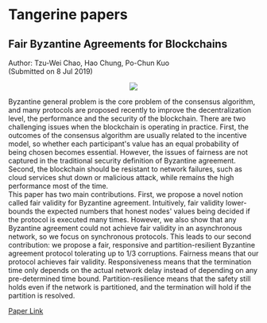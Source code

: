 # Tangerine papers

## Fair Byzantine Agreements for Blockchains

Author: Tzu-Wei Chao, Hao Chung, Po-Chun Kuo\
(Submitted on 8 Jul 2019)

<p align="center">
  <img src="https://i.imgur.com/MS0vZxT.png">
</p>


Byzantine general problem is the core problem of the consensus algorithm, 
and many protocols are proposed recently to improve the decentralization level, 
the performance and the security of the blockchain. There are two challenging 
issues when the blockchain is operating in practice. First, the outcomes of the 
consensus algorithm are usually related to the incentive model, so whether each 
participant's value has an equal probability of being chosen becomes essential. 
However, the issues of fairness are not captured in the traditional security 
definition of Byzantine agreement. Second, the blockchain should be resistant to 
network failures, such as cloud services shut down or malicious attack, while 
remains the high performance most of the time. \
This paper has two main contributions. First, we propose a novel notion called 
fair validity for Byzantine agreement. Intuitively, fair validity lower-bounds 
the expected numbers that honest nodes' values being decided if the protocol is 
executed many times. However, we also show that any Byzantine agreement could 
not achieve fair validity in an asynchronous network, so we focus on synchronous 
protocols. This leads to our second contribution: we propose a fair, responsive 
and partition-resilient Byzantine agreement protocol tolerating up to 1/3 
corruptions. Fairness means that our protocol achieves fair validity. 
Responsiveness means that the termination time only depends on the actual 
network delay instead of depending on any pre-determined time bound. 
Partition-resilience means that the safety still holds even if the network is 
partitioned, and the termination will hold if the partition is resolved.

[Paper Link](https://arxiv.org/abs/1907.03437)